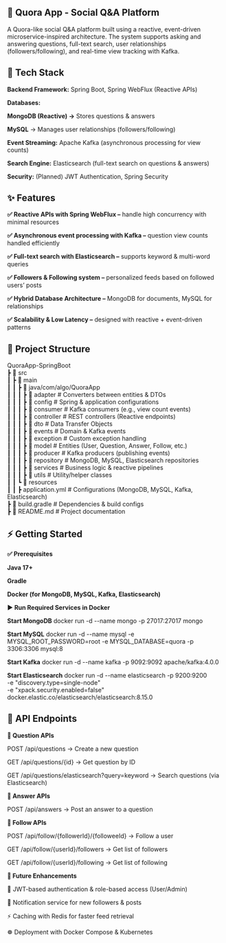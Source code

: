 ## 📘 Quora App - Social Q&A Platform

A Quora-like social Q&A platform built using a reactive, event-driven microservice-inspired architecture. 
The system supports asking and answering questions, full-text search, user relationships (followers/following), and real-time view tracking with Kafka.

## 🚀 Tech Stack

**Backend Framework:** Spring Boot, Spring WebFlux (Reactive APIs)

**Databases:**

**MongoDB (Reactive) →** Stores questions & answers

**MySQL** → Manages user relationships (followers/following)

**Event Streaming:** Apache Kafka (asynchronous processing for view counts)

**Search Engine:** Elasticsearch (full-text search on questions & answers)

**Security:** (Planned) JWT Authentication, Spring Security

## ✨ Features

**✅ Reactive APIs with Spring WebFlux –** handle high concurrency with minimal resources

**✅ Asynchronous event processing with Kafka –** question view counts handled efficiently

**✅ Full-text search with Elasticsearch –** supports keyword & multi-word queries

**✅ Followers & Following system –** personalized feeds based on followed users’ posts

**✅ Hybrid Database Architecture –** MongoDB for documents, MySQL for relationships

**✅ Scalability & Low Latency –** designed with reactive + event-driven patterns

## 📂 Project Structure

QuoraApp-SpringBoot <br>
 ┣ 📂 src <br>
 ┃ ┣ 📂 main <br>
 ┃ ┃ ┣ 📂 java/com/algo/QuoraApp <br>
 ┃ ┃ ┃ ┣ 📂 adapter       # Converters between entities & DTOs <br>
 ┃ ┃ ┃ ┣ 📂 config        # Spring & application configurations <br>
 ┃ ┃ ┃ ┣ 📂 consumer      # Kafka consumers (e.g., view count events) <br>
 ┃ ┃ ┃ ┣ 📂 controller    # REST controllers (Reactive endpoints) <br>
 ┃ ┃ ┃ ┣ 📂 dto           # Data Transfer Objects <br>
 ┃ ┃ ┃ ┣ 📂 events        # Domain & Kafka events <br>
 ┃ ┃ ┃ ┣ 📂 exception     # Custom exception handling <br>
 ┃ ┃ ┃ ┣ 📂 model         # Entities (User, Question, Answer, Follow, etc.) <br>
 ┃ ┃ ┃ ┣ 📂 producer      # Kafka producers (publishing events) <br>
 ┃ ┃ ┃ ┣ 📂 repository    # MongoDB, MySQL, Elasticsearch repositories <br>
 ┃ ┃ ┃ ┣ 📂 services      # Business logic & reactive pipelines <br>
 ┃ ┃ ┃ ┣ 📂 utils         # Utility/helper classes <br>
 ┃ ┃ ┗ 📂 resources <br>
 ┃ ┃   ┣ application.yml  # Configurations (MongoDB, MySQL, Kafka, Elasticsearch) <br>
 ┣ 📄 build.gradle         # Dependencies & build configs <br>
 ┣ 📄 README.md            # Project documentation <br>

## ⚡ Getting Started
**✅ Prerequisites**

**Java 17+**

**Gradle**

**Docker (for MongoDB, MySQL, Kafka, Elasticsearch)**

**▶️ Run Required Services in Docker**

**Start MongoDB**
docker run -d --name mongo -p 27017:27017 mongo

**Start MySQL**
docker run -d --name mysql -e MYSQL_ROOT_PASSWORD=root -e MYSQL_DATABASE=quora -p 3306:3306 mysql:8

**Start Kafka**
docker run -d --name kafka -p 9092:9092 apache/kafka:4.0.0

**Start Elasticsearch**
docker run -d --name elasticsearch -p 9200:9200 \
  -e "discovery.type=single-node" \
  -e "xpack.security.enabled=false" \
  docker.elastic.co/elasticsearch/elasticsearch:8.15.0

## 📡 API Endpoints
**📝 Question APIs**

POST /api/questions → Create a new question

GET /api/questions/{id} → Get question by ID

GET /api/questions/elasticsearch?query=keyword → Search questions (via Elasticsearch)

**💬 Answer APIs**

POST /api/answers → Post an answer to a question

**👥 Follow APIs**

POST /api/follow/{followerId}/{followeeId} → Follow a user

GET /api/follow/{userId}/followers → Get list of followers

GET /api/follow/{userId}/following → Get list of following

**🔮 Future Enhancements**

🔐 JWT-based authentication & role-based access (User/Admin)

🔔 Notification service for new followers & posts

⚡ Caching with Redis for faster feed retrieval

☸️ Deployment with Docker Compose & Kubernetes



